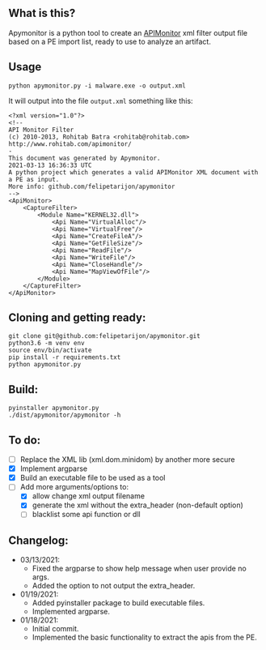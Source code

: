 ## What is this?
Apymonitor is a python tool to create an [APIMonitor](http://www.rohitab.com/apimonitor) xml filter output file based on a PE import list, ready to use to analyze an artifact.
  
## Usage
```code:bash
python apymonitor.py -i malware.exe -o output.xml
```
It will output into the file `output.xml` something like this:  
```code:xml
<?xml version="1.0"?>
<!--
API Monitor Filter
(c) 2010-2013, Rohitab Batra <rohitab@rohitab.com>
http://www.rohitab.com/apimonitor/
-
This document was generated by Apymonitor.
2021-03-13 16:36:33 UTC
A python project which generates a valid APIMonitor XML document with a PE as input.
More info: github.com/felipetarijon/apymonitor
-->
<ApiMonitor>
	<CaptureFilter>
		<Module Name="KERNEL32.dll">
			<Api Name="VirtualAlloc"/>
			<Api Name="VirtualFree"/>
			<Api Name="CreateFileA"/>
			<Api Name="GetFileSize"/>
			<Api Name="ReadFile"/>
			<Api Name="WriteFile"/>
			<Api Name="CloseHandle"/>
			<Api Name="MapViewOfFile"/>
        </Module>
	</CaptureFilter>
</ApiMonitor>
```

## Cloning and getting ready:
```code:bash
git clone git@github.com:felipetarijon/apymonitor.git
python3.6 -m venv env
source env/bin/activate
pip install -r requirements.txt
python apymonitor.py
```
  
## Build:
```code:bash
pyinstaller apymonitor.py
./dist/apymonitor/apymonitor -h
```
  
## To do:  
* [ ] Replace the XML lib (xml.dom.minidom) by another more secure  
* [x] Implement argparse  
* [x] Build an executable file to be used as a tool  
* [ ] Add more arguments/options to:  
    * [x] allow change xml output filename  
    * [x] generate the xml without the extra_header (non-default option)  
    * [ ] blacklist some api function or dll
  
## Changelog:  
* 03/13/2021:  
    * Fixed the argparse to show help message when user provide no args.
    * Added the option to not output the extra_header.
* 01/19/2021:  
    * Added pyinstaller package to build executable files.  
    * Implemented argparse.
* 01/18/2021:  
    * Initial commit.
    * Implemented the basic functionality to extract the apis from the PE.